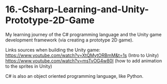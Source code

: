# 16.-Csharp-Learning-and-Unity-Prototype-2D-Game
My learning journey of the C# programming language and the Unity game development framework (via creating a prototype 2D game). 

Links sources when building the Unity game: https://www.youtube.com/watch?v=XtQMytORBmM&t=1s (Intro to Unity)  
https://www.youtube.com/watch?v=msTvOG4w80I (how to add animation to the sprites in Unity)

C# is also an object oriented programming language, like Python.
